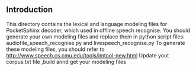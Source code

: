 ## Introduction

This directory contains the lexical and language modeling files for PocketSphinx decoder, which used in offline speech recognise.
You should generate your own modeling files and replace them in python script files: audiofile_speech_recognise.py and livespeech_recognise.py
To generate these modeling files, you should refer to http://www.speech.cs.cmu.edu/tools/lmtool-new.html
Update yout corpus.txt file ,build annd get your modeling files
